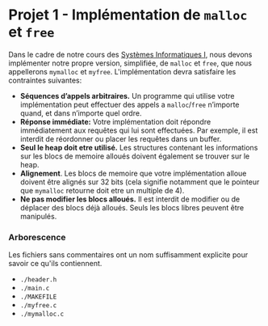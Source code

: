 <!-- To read with Atom go to >Packages>Mardown Preview -->

# Projet 1 - Implémentation de `malloc` et `free`

Dans le cadre de notre cours des
[Systèmes Informatiques I](https://sites.uclouvain.be/SystInfo/),
nous devons implémenter notre propre version, simplifiée,
de  `malloc` et `free`, que nous appellerons `mymalloc` et `myfree`.
L'implémentation devra satisfaire les contraintes suivantes:

* **Séquences d’appels arbitraires.** Un programme qui utilise votre
implémentation peut effectuer des appels a `malloc`/`free` n’importe quand, et
dans n’importe quel ordre.
* **Réponse immédiate:** Votre implémentation doit répondre immédiatement aux
requêtes qui lui sont effectuées. Par exemple, il est interdit de réordonner
ou placer les requêtes dans un buffer.
* **Seul le heap doit etre utilisé.** Les structures contenant les
informations sur les blocs de memoire alloués doivent également se trouver
sur le heap.
* **Alignement**. Les blocs de memoire que votre implémentation alloue doivent
être alignés sur 32 bits (cela signifie notamment que le pointeur que
`mymalloc` retourne doit etre un multiple de 4).
* **Ne pas modifier les blocs alloués.** Il est interdit de modifier ou de
déplacer des blocs déjà alloués. Seuls les blocs libres peuvent être manipulés.

<!-- ### Compilation -->


### Arborescence

Les fichiers sans commentaires ont un nom suffisamment explicite pour savoir
ce qu'ils contiennent.

* `./header.h`
* `./main.c`
* `./MAKEFILE`
* `./myfree.c`
* `./mymalloc.c`

<!-- ### Known Issues -->
